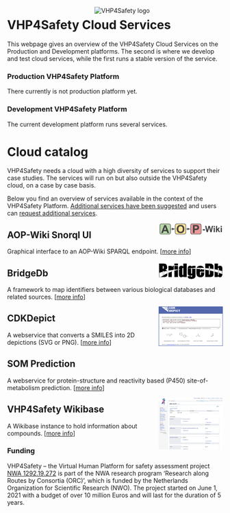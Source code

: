 <img width="300" align="right"
     alt="VHP4Safety logo" 
     src="https://vhp4safety.nl/wp-content/uploads/sites/725/2021/05/VHP-LOGO-100mm-RGB.png">
# VHP4Safety Cloud Services

This webpage gives an overview of the VHP4Safety Cloud Services on the Production and
Development platforms. The second is where we develop and test cloud services, while the
first runs a stable version of the service.

### Production VHP4Safety Platform

There currently is not production platform yet.

### Development VHP4Safety Platform

The current development platform runs several services.

# Cloud catalog

VHP4Safety needs a cloud with a high diversity of services to support their case studies.
The services will run on but also outside the VHP4Safety cloud, on a case by case basis.

Below you find an overview of services available in the context of the VHP4Safety Platform.
[Additional services have been suggested](https://github.com/VHP4Safety/cloud/labels/service)
and users can [request additional services](https://github.com/VHP4Safety/cloud/issues/new/choose).

<img width="150" align="right"
     alt="screenshot of the service" 
     src="service/aopwiki.png">
## AOP-Wiki Snorql UI

Graphical interface to an AOP-Wiki SPARQL endpoint. [[more info](service/aopwiki.md)]

<img width="150" align="right"
     alt="screenshot of the service" 
     src="service/bridgedb.png">
## BridgeDb

A framework to map identifiers between various biological databases and related sources. [[more info](service/bridgedb.md)]

<img width="150" align="right"
     alt="screenshot of the service" 
     src="service/cdkdepict.png">
## CDKDepict

A webservice that converts a SMILES into 2D depictions (SVG or PNG). [[more info](service/cdkdepict.md)]

## SOM Prediction

A webservice for protein-structure and reactivity based (P450) site-of-metabolism prediction. [[more info](service/sombie.md)]

<img width="150" align="right"
     alt="screenshot of the service" 
     src="service/VHP4Safety_ChemicalCompounds.png">
## VHP4Safety Wikibase

A Wikibase instance to hold information about compounds. [[more info](service/wikibase.md)]

### Funding

VHP4Safety – the Virtual Human Platform for safety assessment project
[NWA 1292.19.272](https://www.nwo.nl/projecten/nwa129219272) is part of the NWA
research program ‘Research along Routes by Consortia (ORC)’, which is funded by the Netherlands Organization
for Scientific Research (NWO). The project started on June 1, 2021 with a budget of over 10 million Euros
and will last for the duration of 5 years. 
